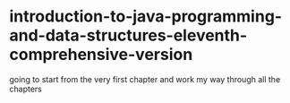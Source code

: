 # introduction-to-java-programming-and-data-structures-eleventh-comprehensive-version

going to start from the very first chapter and work my way through all the chapters

